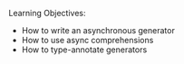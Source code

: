 Learning Objectives:

- How to write an asynchronous generator
- How to use async comprehensions
- How to type-annotate generators
